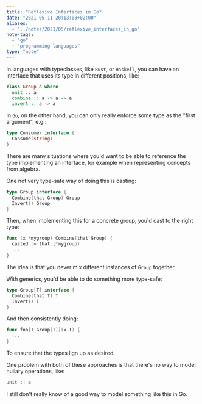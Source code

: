```yaml
---
title: "Reflexive Interfaces in Go"
date: "2021-05-11 20:13:08+02:00"
aliases:
  - "../notes/2021/05/reflexive_interfaces_in_go"
note-tags:
  - "go"
  - "programming-languages"
type: "note"
---
```


In languages with typeclasses, like `Rust`, or `Haskell`, you can have
an interface that uses its type in different positions, like:

```haskell
class Group a where
  unit :: a
  combine :: a -> a -> a
  invert :: a -> a
```

In `Go`, on the other hand, you can only really enforce some type
as the "first argument", e.g.:

```go
type Consumer interface {
  Consume(string)
}
```

There are many situations where you'd want to be able to reference the
type implementing an interface, for example when representing concepts
from algebra.

One not very type-safe way of doing this is casting:

```go
type Group interface {
  Combine(that Group) Group
  Invert() Group
}
```

Then, when implementing this for a concrete group, you'd cast to the
right type:

```go
func (x *mygroup) Combine(that Group) {
  casted := that.(*mygroup)
  ...
}
```

The idea is that you never mix different instances of `Group` together.

With generics, you'd be able to do something more type-safe:

```go
type Group[T] interface {
  Combine(that T) T
  Invert() T 
}
```

And then consistently doing:

```go
func foo[T Group[T]](x T) {
  ...
}
```

To ensure that the types lign up as desired.

One problem with both of these approaches is that there's no way
to model nullary operations, like:

```haskell
unit :: a
```

I still don't really know of a good way to model something like this
in Go.